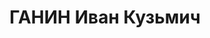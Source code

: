 ---
title: ГАНИН Иван Кузьмич
description: "Род. в 1903, Татарстан, г. Казань, русский. Проживал: г. Свердловск.\
  \ Служба движения ж.д.им.Л.М.Кагановича, диспетчер \n  Арестован 22.01.1937. Приговор:\
  \ 04.05.1937 – 10 лет ИТЛ"
---